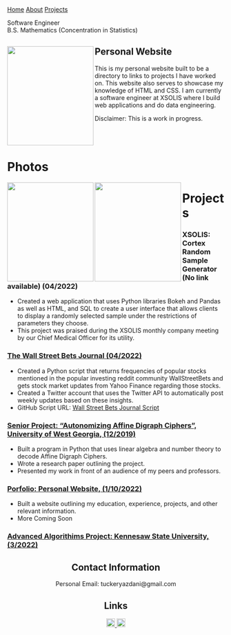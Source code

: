 <html>
<link href="main.css" rel="stylesheet">
<div class="topnav"> 
  <a class="active" href="https://tuckeryazdani.github.io/">Home</a>
  <a href="about.html">About</a>
  <a href="projects.html">Projects</a>
  </div>  
<head>
  <div align="left">
    <p class="bio">
      Software Engineer <br>
      B.S. Mathematics (Concentration in Statistics)<br>
    </p>
  </div>
</head>
  <div>
<a href="https://user-images.githubusercontent.com/84822334/148703247-771b3563-5673-49d2-910d-3812aa07511a.jpg" target="_blank" ><img src="https://user-images.githubusercontent.com/84822334/148703247-771b3563-5673-49d2-910d-3812aa07511a.jpg" class="profile" width="200" height="230" align="left"/></a>
    <h2> Personal Website </h2>
    <p> This is my personal website built to be a directory to links to projects I have worked on. This website also serves to showcase my knowledge of HTML and CSS. I am currently a software engineer at XSOLIS where I build web applications and do data engineering.</p>
    <p> Disclaimer: This is a work in progress. </p>
  </div>
  <br>
  <div>
    <head>
      <br>
      <h1> Photos </h1>
      <a href="[https://user-images.githubusercontent.com/84822334/183260703-14d949a8-52c0-493d-be90-43987e2d8694.jpg](https://user-images.githubusercontent.com/84822334/183260820-ddced16a-69c8-4948-85f7-5561e936ddfc.jpg)" target="_blank"><img src="https://user-images.githubusercontent.com/84822334/183260820-ddced16a-69c8-4948-85f7-5561e936ddfc.jpg" class="profile" width="200" height="230" align="left"></a>
      <a href="https://user-images.githubusercontent.com/84822334/183260770-db7e975a-4224-45e7-95eb-2886852ca457.png" target="_blank"><img src="https://user-images.githubusercontent.com/84822334/183260770-db7e975a-4224-45e7-95eb-2886852ca457.png" class="profile" width="200" height="230" align="left"></a>
<h1> Projects </h1>
    </head>
    <h3><a>XSOLIS: Cortex Random Sample Generator (No link available) (04/2022)</a></h3>
      <ul>		                                                                                   
        <li>Created a web application that uses Python libraries Bokeh and Pandas as well as  HTML, and SQL to create a user interface that allows clients to display a randomly selected sample under the restrictions of parameters they choose.</li>
<li>This project was praised during the XSOLIS monthly company meeting by our Chief Medical Officer for its utility.</li>
  </ul>
    <a href="https://twitter.com/WSB_Journal"> <h3> The Wall Street Bets Journal (04/2022) </h3> </a>
  <ul>
    <li>Created a Python script that returns frequencies of popular stocks mentioned in the popular investing reddit community WallStreetBets and gets stock market updates from Yahoo Finance regarding those stocks. </li>
    <li>Created a Twitter account that uses the Twitter API to automatically post weekly updates based on these insights. </li>
    <li>GitHub Script URL: <a href="https://github.com/tuckeryazdani/wsb_journal/blob/main/wsb.py"> Wall Street Bets Journal Script</a></li>
  </ul>
  <a href="./seniorproject2019word.html" ><h3> Senior Project: “Autonomizing Affine Digraph Ciphers”, University of West Georgia, (12/2019) </h3></a>
  <ul> 
    <li>Built a program in Python that uses linear algebra and number theory to decode Affine Digraph Ciphers.</li>
    <li>Wrote a research paper outlining the project.</li>
    <li>Presented my work in front of an audience of my peers and professors.</li>
  </ul>
  <a href="tuckeryazdani.github.io" target="_blank"><h3> Porfolio: Personal Website, (1/10/2022) </h3></a>
  <ul>
    <li> Built a website outlining my education, experience, projects, and other relevant information. </li>
    <li> More Coming Soon </li>
  </ul>
   <a href="https://github.com/tuckeryazdani/ChessEngineAASpr2022"  target="_blank"> <h3>Advanced Algorithims Project: Kennesaw State University, (3/2022)</h3> </a>
  </div>
  <center>
  <h2> Contact Information </h2>
  <p>
  Personal Email: tuckeryazdani@gmail.com<br>
  </p>
  <h2> Links </h2>
  <a href="https://www.linkedin.com/in/tuckeryazdani/" target="_blank"><img src="https://user-images.githubusercontent.com/84822334/148589136-9acd742f-e004-4d54-b1b4-181f8bc7dc98.png" class="social" width="20" height="20" title="LinkedIn">
  </a><a href="https://github.com/tuckeryazdani/" target="_blank"><img src="https://user-images.githubusercontent.com/84822334/148658020-ae86cfb7-f259-4503-93fc-156a168d2a9d.png" class="social" width="20" height="20" title="GitHub"></a>
  </center>
</html>
